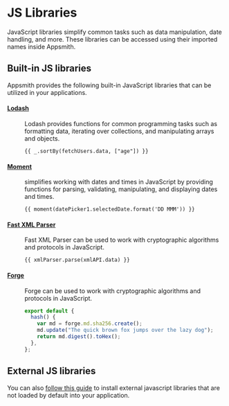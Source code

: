 # JS Libraries

JavaScript libraries simplify common tasks such as data manipulation, date handling, and more. These libraries can be accessed using their imported names inside Appsmith.

## Built-in JS libraries

Appsmith provides the following built-in JavaScript libraries that can be utilized in your applications.

#### [Lodash](https://lodash.com/docs/4.17.15)

<dd>
Lodash provides functions for common programming tasks such as formatting data, iterating over collections, and manipulating arrays and objects.

```
{{ _.sortBy(fetchUsers.data, ["age"]) }}
```

</dd>

#### [Moment](https://momentjs.com/docs/)

<dd>
simplifies working with dates and times in JavaScript by providing functions for parsing, validating, manipulating, and displaying dates and times.

```
{{ moment(datePicker1.selectedDate.format('DD MMM')) }}
```

</dd>

#### [Fast XML Parser](https://github.com/NaturalIntelligence/fast-xml-parser#readme)

<dd>
Fast XML Parser can be used to work with cryptographic algorithms and protocols in JavaScript.

```
{{ xmlParser.parse(xmlAPI.data) }}
```

</dd>

#### [Forge](https://github.com/digitalbazaar/forge)

<dd>
Forge can be used to work with cryptographic algorithms and protocols in JavaScript.

```javascript
export default {
  hash() {
    var md = forge.md.sha256.create();
    md.update("The quick brown fox jumps over the lazy dog");
    return md.digest().toHex();
  },
};
```

</dd>

## External JS libraries

You can also [follow this guide](core-concepts/writing-code/ext-libraries) to install external javascript libraries that are not loaded by default into your application.
